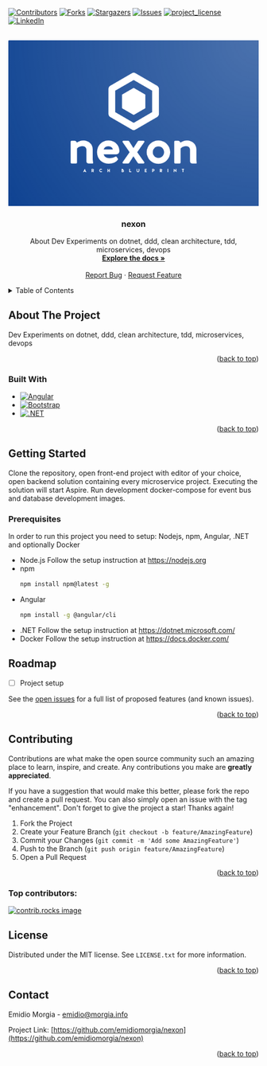 <!-- Improved compatibility of back to top link: See: https://github.com/othneildrew/Best-README-Template/pull/73 -->
<a id="readme-top"></a>
<!--
*** Thanks for checking out the Best-README-Template. If you have a suggestion
*** that would make this better, please fork the repo and create a pull request
*** or simply open an issue with the tag "enhancement".
*** Don't forget to give the project a star!
*** Thanks again! Now go create something AMAZING! :D
-->



<!-- PROJECT SHIELDS -->
<!--
*** I'm using markdown "reference style" links for readability.
*** Reference links are enclosed in brackets [ ] instead of parentheses ( ).
*** See the bottom of this document for the declaration of the reference variables
*** for contributors-url, forks-url, etc. This is an optional, concise syntax you may use.
*** https://www.markdownguide.org/basic-syntax/#reference-style-links
-->
[![Contributors][contributors-shield]][contributors-url]
[![Forks][forks-shield]][forks-url]
[![Stargazers][stars-shield]][stars-url]
[![Issues][issues-shield]][issues-url]
[![project_license][license-shield]][license-url]
[![LinkedIn][linkedin-shield]][linkedin-url]



<!-- PROJECT LOGO -->
<!-- https://myfreelogomaker.com/editor/207300830 -->
<br />
<div align="center">
  <a href="https://github.com/emidiomorgia/nexon">
    <img src="docs/images/logo.png" alt="Logo" >
  </a>

<h3 align="center">nexon</h3>

  <p align="center">
    About Dev Experiments on dotnet, ddd, clean architecture, tdd, microservices, devops
    <br />
    <a href="https://github.com/emidiomorgia/nexon"><strong>Explore the docs »</strong></a>
    <br />
    <br />
    <!-- <a href="https://github.com/emidiomorgia/nexon">View Demo</a>
    · -->
    <a href="https://github.com/emidiomorgia/nexon/issues/new?labels=bug&template=bug-report---.md">Report Bug</a>
    ·
    <a href="https://github.com/emidiomorgia/nexon/issues/new?labels=enhancement&template=feature-request---.md">Request Feature</a>
  </p>
</div>



<!-- TABLE OF CONTENTS -->
<details>
  <summary>Table of Contents</summary>
  <ol>
    <li>
      <a href="#about-the-project">About The Project</a>
      <ul>
        <li><a href="#built-with">Built With</a></li>
      </ul>
    </li>
    <li>
      <a href="#getting-started">Getting Started</a>
      <ul>
        <li><a href="#prerequisites">Prerequisites</a></li>
        <!-- <li><a href="#installation">Installation</a></li> -->
      </ul>
    </li>
    <!-- <li><a href="#usage">Usage</a></li> -->
    <li><a href="#roadmap">Roadmap</a></li>
    <li><a href="#contributing">Contributing</a></li>
    <li><a href="#license">License</a></li>
    <li><a href="#contact">Contact</a></li>
    <!-- <li><a href="#acknowledgments">Acknowledgments</a></li> -->
  </ol>
</details>



<!-- ABOUT THE PROJECT -->
## About The Project

<!-- [![Product Name Screen Shot][product-screenshot]](https://example.com) -->

Dev Experiments on dotnet, ddd, clean architecture, tdd, microservices, devops

<p align="right">(<a href="#readme-top">back to top</a>)</p>



### Built With



* [![Angular][Angular.io]][Angular-url]
* [![Bootstrap][Bootstrap.com]][Bootstrap-url]
* [![.NET][dotnet-logo]][dotnet-url]


<p align="right">(<a href="#readme-top">back to top</a>)</p>



<!-- GETTING STARTED -->
## Getting Started

Clone the repository, open front-end project with editor of your choice, open backend solution containing every microservice project. Executing the solution will start Aspire. Run development docker-compose for event bus and database development images.

### Prerequisites

In order to run this project you need to setup: Nodejs, npm, Angular, .NET and optionally Docker
* Node.js
  Follow the setup instruction at https://nodejs.org
* npm
  ```sh
  npm install npm@latest -g
  ```
* Angular
  ```sh
  npm install -g @angular/cli
  ```
* .NET
  Follow the setup instruction at https://dotnet.microsoft.com/
* Docker
  Follow the setup instruction at https://docs.docker.com/


<!-- ### Installation

1. Get a free API Key at [https://example.com](https://example.com)
2. Clone the repo
   ```sh
   git clone https://github.com/emidiomorgia/nexon.git
   ```
3. Install NPM packages
   ```sh
   npm install
   ```
4. Enter your API in `config.js`
   ```js
   const API_KEY = 'ENTER YOUR API';
   ```
5. Change git remote url to avoid accidental pushes to base project
   ```sh
   git remote set-url origin emidiomorgia/nexon
   git remote -v # confirm the changes
   ```

<p align="right">(<a href="#readme-top">back to top</a>)</p> -->



<!-- USAGE EXAMPLES -->
<!-- ## Usage

Use this space to show useful examples of how a project can be used. Additional screenshots, code examples and demos work well in this space. You may also link to more resources.

_For more examples, please refer to the [Documentation](https://example.com)_

<p align="right">(<a href="#readme-top">back to top</a>)</p> -->



<!-- ROADMAP -->
## Roadmap

- [ ] Project setup
<!-- - [ ] Feature 2
- [ ] Feature 3
    - [ ] Nested Feature -->

See the [open issues](https://github.com/emidiomorgia/nexon/issues) for a full list of proposed features (and known issues).

<p align="right">(<a href="#readme-top">back to top</a>)</p>



<!-- CONTRIBUTING -->
## Contributing

Contributions are what make the open source community such an amazing place to learn, inspire, and create. Any contributions you make are **greatly appreciated**.

If you have a suggestion that would make this better, please fork the repo and create a pull request. You can also simply open an issue with the tag "enhancement".
Don't forget to give the project a star! Thanks again!

1. Fork the Project
2. Create your Feature Branch (`git checkout -b feature/AmazingFeature`)
3. Commit your Changes (`git commit -m 'Add some AmazingFeature'`)
4. Push to the Branch (`git push origin feature/AmazingFeature`)
5. Open a Pull Request

<p align="right">(<a href="#readme-top">back to top</a>)</p>

### Top contributors:

<a href="https://github.com/emidiomorgia/nexon/graphs/contributors">
  <img src="https://contrib.rocks/image?repo=emidiomorgia/nexon" alt="contrib.rocks image" />
</a>



<!-- LICENSE -->
## License

Distributed under the MIT license. See `LICENSE.txt` for more information.

<p align="right">(<a href="#readme-top">back to top</a>)</p>



<!-- CONTACT -->
## Contact

Emidio Morgia - emidio@morgia.info

Project Link: [https://github.com/emidiomorgia/nexon](https://github.com/emidiomorgia/nexon)

<p align="right">(<a href="#readme-top">back to top</a>)</p>


<!-- ACKNOWLEDGMENTS -->
<!-- ## Acknowledgments

* []()
* []()
* []()

<p align="right">(<a href="#readme-top">back to top</a>)</p> -->



<!-- MARKDOWN LINKS & IMAGES -->
<!-- https://www.markdownguide.org/basic-syntax/#reference-style-links -->
[contributors-shield]: https://img.shields.io/github/contributors/emidiomorgia/nexon.svg?style=for-the-badge
[contributors-url]: https://github.com/emidiomorgia/nexon/graphs/contributors
[forks-shield]: https://img.shields.io/github/forks/emidiomorgia/nexon.svg?style=for-the-badge
[forks-url]: https://github.com/emidiomorgia/nexon/network/members
[stars-shield]: https://img.shields.io/github/stars/emidiomorgia/nexon.svg?style=for-the-badge
[stars-url]: https://github.com/emidiomorgia/nexon/stargazers
[issues-shield]: https://img.shields.io/github/issues/emidiomorgia/nexon.svg?style=for-the-badge
[issues-url]: https://github.com/emidiomorgia/nexon/issues
[license-shield]: https://img.shields.io/github/license/emidiomorgia/nexon.svg?style=for-the-badge
[license-url]: https://github.com/emidiomorgia/nexon/blob/master/LICENSE.txt
[linkedin-shield]: https://img.shields.io/badge/-LinkedIn-black.svg?style=for-the-badge&logo=linkedin&colorB=555
[linkedin-url]: https://linkedin.com/in/emidio-morgia-93127a35
[product-screenshot]: images/screenshot.png
[Angular.io]: https://img.shields.io/badge/Angular-DD0031?style=for-the-badge&logo=angular&logoColor=white
[Angular-url]: https://angular.io/
[Bootstrap.com]: https://img.shields.io/badge/Bootstrap-563D7C?style=for-the-badge&logo=bootstrap&logoColor=white
[Bootstrap-url]: https://getbootstrap.com
[dotnet-url]: https://dotnet.microsoft.com/en-us
[dotnet-logo]: https://img.shields.io/badge/Dotnet-734cb7?style=for-the-badge&logo=.net&logoColor=white